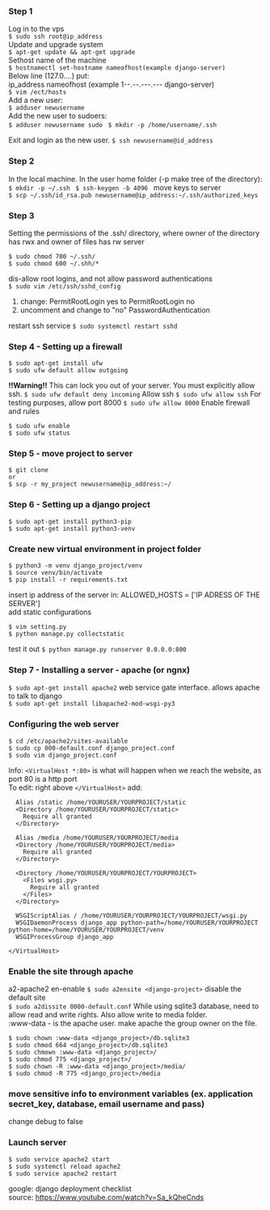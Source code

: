 ### Step 1
Log in to the vps  
``` $ sudo ssh root@ip_address ```  
Update and upgrade system  
``` $ apt-get update && apt-get upgrade ```  
Sethost name of the machine  
``` $ hostnamectl set-hostname nameofhost(example django-server)  ```  
Below line (127.0....) put:  
ip_address nameofhost (example 1--.--.---.--- django-server)  
```$ vim /ect/hosts ```  
Add a new user:  
```$ adduser newusername  ```  
Add the new user to sudoers:  
```$ adduser newusername sudo ```
```$ mkdir -p /home/username/.ssh ```

Exit and login as the new user.
```$ ssh newusername@id_address ```

### Step 2
In the local machine. In the user home folder (-p make tree of the directory):  
```$ mkdir -p ~/.ssh ```
```$ ssh-keygen -b 4096 ```
move keys to server  
```$ scp ~/.ssh/id_rsa.pub newusername@ip_address:~/.ssh/authorized_keys ```

### Step 3
Setting the permissions of the .ssh/ directory, where owner of the directory has rwx and owner of files has rw
server
```
$ sudo chmod 700 ~/.ssh/  
$ sudo chmod 600 ~/.shh/*
```
dis-allow root logins, and not allow password authentications  
```$ sudo vim /etc/ssh/sshd_config```
1. change: 
  PermitRootLogin yes
to
  PermitRootLogin no
2. uncomment and change to "no"
  PasswordAuthentication

restart ssh service
```$ sudo systemctl restart sshd```

### Step 4 - Setting up a firewall
```
$ sudo apt-get install ufw  
$ sudo ufw default allow outgoing
```
**!!Warning!!** This can lock you out of your server. You must explicitly allow ssh.
```$ sudo ufw default deny incoming```
Allow ssh
```$ sudo ufw allow ssh```
For testing purposes, allow port 8000
```$ sudo ufw allow 8000```
Enable firewall and rules
```
$ sudo ufw enable  
$ sudo ufw status
```

### Step 5 - move project to server
```
$ git clone  
or  
$ scp -r my_project newusername@ip_address:~/
```
### Step 6 - Setting up a django project
```
$ sudo apt-get install python3-pip   
$ sudo apt-get install python3-venv
```
### Create new virtual environment in project folder
```
$ python3 -m venv django_project/venv  
$ source venv/bin/activate  
$ pip install -r requirements.txt  
```
insert ip address of the server in: ALLOWED_HOSTS = ['IP ADRESS OF THE SERVER']  
add static configurations  
```
$ vim setting.py  
$ python manage.py collectstatic
```
test it out
```$ python manage.py runserver 0.0.0.0:800```

### Step 7 - Installing a server - apache (or ngnx)
```$ sudo apt-get install apache2```
web service gate interface. allows apache to talk to django  
```$ sudo apt-get install libapache2-mod-wsgi-py3```

### Configuring the web server
```
$ cd /etc/apache2/sites-available
$ sudo cp 000-default.conf django_project.conf
$ sudo vim django_project.conf
```
Info: ```<VirtualHost *:80>``` is what will happen when we reach the website, as port 80 is a http port  
To edit: right above ```</VirtualHost>``` add:
```
  Alias /static /home/YOURUSER/YOURPROJECT/static
  <Directory /home/YOURUSER/YOURPROJECT/static>
    Require all granted
  </Directory>

  Alias /media /home/YOURUSER/YOURPROJECT/media
  <Directory /home/YOURUSER/YOURPROJECT/media>
    Require all granted
  </Directory>

  <Directory /home/YOURUSER/YOURPROJECT/YOURPROJECT>
    <Files wsgi.py>
      Require all granted
    </Files>
  </Directory>

  WSGIScriptAlias / /home/YOURUSER/YOURPROJECT/YOURPROJECT/wsgi.py
  WSGIDaemonProcess django_app python-path=/home/YOURUSER/YOURPROJECT python-home=/home/YOURUSER/YOURPROJECT/venv
  WSGIProcessGroup django_app

</VirtualHost>
```
### Enable the site through apache
a2-apache2 en-enable
```$ sudo a2ensite <django-project>```
disable the default site  
```$ sudo a2dissite 0000-default.conf```
While using sqlite3 database, need to allow read and write rights. Also allow write to media folder.  
:www-data - is the apache user. make apache the group owner on the file.
```
$ sudo chown :www-data <django_project>/db.sqlite3  
$ sudo chmod 664 <django_project>/db.sqlite3  
$ sudo chmown :www-data <django_project>/
$ sudo chmod 775 <django_project>/
$ sudo chown -R :www-data <django_project>/media/
$ sudo chmod -R 775 <django_project>/media
```

### move sensitive info to environment variables (ex. application secret_key, database, email username and pass)

change debug to false  

### Launch server
```
$ sudo service apache2 start  
$ sudo systemctl reload apache2
$ sudo service apache2 restart
```

google: django deployment checklist  
source: https://www.youtube.com/watch?v=Sa_kQheCnds
